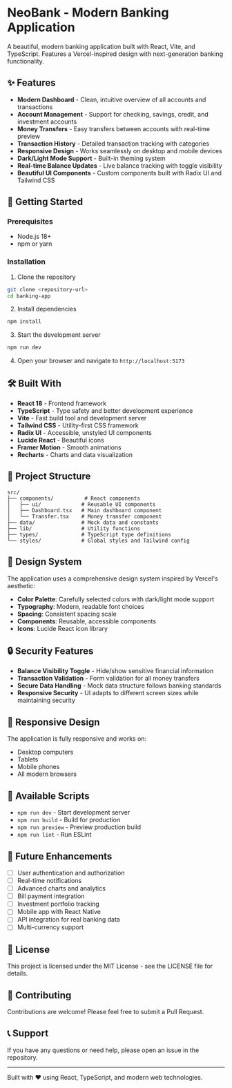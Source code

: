 # NeoBank - Modern Banking Application

A beautiful, modern banking application built with React, Vite, and TypeScript. Features a Vercel-inspired design with next-generation banking functionality.

## ✨ Features

- **Modern Dashboard** - Clean, intuitive overview of all accounts and transactions
- **Account Management** - Support for checking, savings, credit, and investment accounts
- **Money Transfers** - Easy transfers between accounts with real-time preview
- **Transaction History** - Detailed transaction tracking with categories
- **Responsive Design** - Works seamlessly on desktop and mobile devices
- **Dark/Light Mode Support** - Built-in theming system
- **Real-time Balance Updates** - Live balance tracking with toggle visibility
- **Beautiful UI Components** - Custom components built with Radix UI and Tailwind CSS

## 🚀 Getting Started

### Prerequisites

- Node.js 18+
- npm or yarn

### Installation

1. Clone the repository

```bash
git clone <repository-url>
cd banking-app
```

2. Install dependencies

```bash
npm install
```

3. Start the development server

```bash
npm run dev
```

4. Open your browser and navigate to `http://localhost:5173`

## 🛠️ Built With

- **React 18** - Frontend framework
- **TypeScript** - Type safety and better development experience
- **Vite** - Fast build tool and development server
- **Tailwind CSS** - Utility-first CSS framework
- **Radix UI** - Accessible, unstyled UI components
- **Lucide React** - Beautiful icons
- **Framer Motion** - Smooth animations
- **Recharts** - Charts and data visualization

## 📁 Project Structure

```
src/
├── components/          # React components
│   ├── ui/             # Reusable UI components
│   ├── Dashboard.tsx   # Main dashboard component
│   └── Transfer.tsx    # Money transfer component
├── data/               # Mock data and constants
├── lib/                # Utility functions
├── types/              # TypeScript type definitions
└── styles/             # Global styles and Tailwind config
```

## 🎨 Design System

The application uses a comprehensive design system inspired by Vercel's aesthetic:

- **Color Palette**: Carefully selected colors with dark/light mode support
- **Typography**: Modern, readable font choices
- **Spacing**: Consistent spacing scale
- **Components**: Reusable, accessible components
- **Icons**: Lucide React icon library

## 🔒 Security Features

- **Balance Visibility Toggle** - Hide/show sensitive financial information
- **Transaction Validation** - Form validation for all money transfers
- **Secure Data Handling** - Mock data structure follows banking standards
- **Responsive Security** - UI adapts to different screen sizes while maintaining security

## 📱 Responsive Design

The application is fully responsive and works on:

- Desktop computers
- Tablets
- Mobile phones
- All modern browsers

## 🚀 Available Scripts

- `npm run dev` - Start development server
- `npm run build` - Build for production
- `npm run preview` - Preview production build
- `npm run lint` - Run ESLint

## 🎯 Future Enhancements

- [ ] User authentication and authorization
- [ ] Real-time notifications
- [ ] Advanced charts and analytics
- [ ] Bill payment integration
- [ ] Investment portfolio tracking
- [ ] Mobile app with React Native
- [ ] API integration for real banking data
- [ ] Multi-currency support

## 📄 License

This project is licensed under the MIT License - see the LICENSE file for details.

## 🤝 Contributing

Contributions are welcome! Please feel free to submit a Pull Request.

## 📞 Support

If you have any questions or need help, please open an issue in the repository.

---

Built with ❤️ using React, TypeScript, and modern web technologies.
